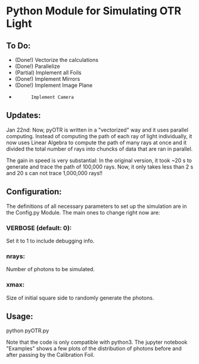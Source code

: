 # Python Module for Simulating OTR Light

## To Do:
- (Done!)   Vectorize the calculations
- (Done!)   Parallelize
- (Partial) Implement all Foils
- (Done!)   Implement Mirrors
- (Done!)   Implement Image Plane
-           Implement Camera

## Updates:
Jan 22nd:
Now, pyOTR is written in a "vectorized" way and it uses parallel computing.
Instead of computing the path of each ray of light individually, it now
uses Linear Algebra to compute the path of many rays at once and it
divided the total number of rays into chuncks of data that are ran in parallel.

The gain in speed is very substantial:
In the original version, it took ~20 s to generate and trace the path of 100,000 rays.
Now, it only takes less than 2 s and 20 s can not trace 1,000,000 rays!!

## Configuration:
The definitions of all necessary parameters to set up the simulation are in the Config.py Module.
The main ones to change right now are:

### VERBOSE (default: 0):
Set it to 1 to include debugging info.

### nrays:
Number of photons to be simulated.

### xmax:
Size of initial square side to randomly generate the photons.

## Usage:
python pyOTR.py

Note that the code is only compatible with python3.
The jupyter notebook "Examples" shows a few plots of the distribution of photons before and after passing by the Calibration Foil.

